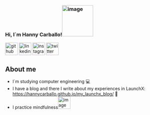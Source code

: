 ### Hi, I´m Hanny Carballo!<img width="100" alt="image" src="https://media4.giphy.com/media/Wj7lNjMNDxSmc/giphy.gif?cid=ecf05e4707khpv9kersrjukbn2yax0i0ms1dk8qx9b3mtimo&rid=giphy.gif&ct=g">

[<img src='https://cdn.jsdelivr.net/npm/simple-icons@3.0.1/icons/github.svg' alt='github' height='40'>](https://github.com/HannyCarballo)  [<img src='https://cdn.jsdelivr.net/npm/simple-icons@3.0.1/icons/linkedin.svg' alt='linkedin' height='40'>](https://www.linkedin.com/in/HannyCarballoRamírez/)  [<img src='https://cdn.jsdelivr.net/npm/simple-icons@3.0.1/icons/instagram.svg' alt='instagram' height='40'>](https://www.instagram.com/HannyCarballo/)  [<img src='https://cdn.jsdelivr.net/npm/simple-icons@3.0.1/icons/twitter.svg' alt='twitter' height='40'>](https://twitter.com/CarballoHanny)  

## About me
- I´m studying computer engineering 💻
- I have a blog and there I write about my experiences in LaunchX: https://hannycarballo.github.io/my_launchx_blog/ 👀
- I practice mindfulness<img width="40" alt="image" src="https://media0.giphy.com/media/u3P8ktWNkjwOUTDnhi/giphy.gif?cid=ecf05e471v3g3q0cqra0wkuymfrwkuc3oldj2rx2odm2v24x&rid=giphy.gif&ct=g"> 
